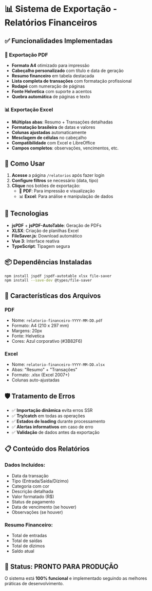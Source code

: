 # 📊 Sistema de Exportação - Relatórios Financeiros

## ✅ Funcionalidades Implementadas

### 🎯 Exportação PDF
- **Formato A4** otimizado para impressão
- **Cabeçalho personalizado** com título e data de geração
- **Resumo financeiro** em tabela destacada
- **Lista completa de transações** com formatação profissional
- **Rodapé** com numeração de páginas
- **Fonte Helvetica** com suporte a acentos
- **Quebra automática** de páginas e texto

### 📊 Exportação Excel
- **Múltiplas abas**: Resumo + Transações detalhadas
- **Formatação brasileira** de datas e valores
- **Colunas ajustadas** automaticamente
- **Mesclagem de células** no cabeçalho
- **Compatibilidade** com Excel e LibreOffice
- **Campos completos**: observações, vencimentos, etc.

## 🚀 Como Usar

1. **Acesse** a página `/relatorios` após fazer login
2. **Configure filtros** se necessário (data, tipo)
3. **Clique** nos botões de exportação:
   - 📄 **PDF**: Para impressão e visualização
   - 📊 **Excel**: Para análise e manipulação de dados

## 🔧 Tecnologias

- **jsPDF** + **jsPDF-AutoTable**: Geração de PDFs
- **XLSX**: Criação de planilhas Excel
- **FileSaver.js**: Download automático
- **Vue 3**: Interface reativa
- **TypeScript**: Tipagem segura

## 📦 Dependências Instaladas

```bash
npm install jspdf jspdf-autotable xlsx file-saver
npm install --save-dev @types/file-saver
```

## 🎨 Características dos Arquivos

### PDF
- Nome: `relatorio-financeiro-YYYY-MM-DD.pdf`
- Formato: A4 (210 x 297 mm)
- Margens: 20px
- Fonte: Helvetica
- Cores: Azul corporativo (#3B82F6)

### Excel
- Nome: `relatorio-financeiro-YYYY-MM-DD.xlsx`
- Abas: "Resumo" + "Transações"
- Formato: .xlsx (Excel 2007+)
- Colunas auto-ajustadas

## 🛡️ Tratamento de Erros

- ✅ **Importação dinâmica** evita erros SSR
- ✅ **Try/catch** em todas as operações
- ✅ **Estados de loading** durante processamento
- ✅ **Alertas informativos** em caso de erro
- ✅ **Validação** de dados antes da exportação

## 📋 Conteúdo dos Relatórios

### Dados Incluídos:
- Data da transação
- Tipo (Entrada/Saída/Dízimo)
- Categoria com cor
- Descrição detalhada
- Valor formatado (R$)
- Status de pagamento
- Data de vencimento (se houver)
- Observações (se houver)

### Resumo Financeiro:
- Total de entradas
- Total de saídas
- Total de dízimos
- Saldo atual

## 🎯 Status: PRONTO PARA PRODUÇÃO

O sistema está **100% funcional** e implementado seguindo as melhores práticas de desenvolvimento.